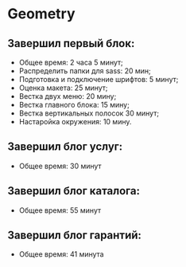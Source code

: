 # Geometry
 
## Завершил первый блок:
- Общее время: 2 часа 5 минут;
- Распределить папки для sass: 20 мин;
- Подготовка и подключение шрифтов: 5 минут;
- Оценка макета: 25 минут;
- Вестка двух меню: 20 мину;
- Вестка главного блока: 15 мину;
- Вестка вертикальных полосок 30 минут;
- Настаройка окружения: 10 мину.

## Завершил блог услуг:
- Общее время: 30 минут

## Завершил блог каталога:
- Общее время: 55 минут

## Завершил блог гарантий:
- Общее время: 41 минута